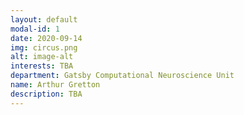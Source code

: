 ```yaml
---
layout: default
modal-id: 1
date: 2020-09-14
img: circus.png
alt: image-alt
interests: TBA
department: Gatsby Computational Neuroscience Unit
name: Arthur Gretton
description: TBA
---
```

